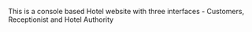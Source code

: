 This is a console based Hotel website with three interfaces - Customers, Receptionist and Hotel Authority
